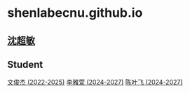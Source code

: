 # shenlabecnu.github.io

## [沈超敏](https://scholar.google.com/citations?user=axtR_4QAAAAJ&hl=en&oi=ao)

## Student
[文俊杰 (2022-2025)](https://lesjie-wen.github.io/)
[李雅萱 (2024-2027)]()
[陈叶飞 (2024-2027)]()